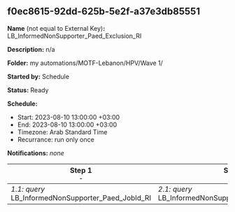## f0ec8615-92dd-625b-5e2f-a37e3db85551

**Name** (not equal to External Key)**:** LB_InformedNonSupporter_Paed_Exclusion_RI

**Description:** n/a

**Folder:** my automations/MOTF-Lebanon/HPV/Wave 1/

**Started by:** Schedule

**Status:** Ready

**Schedule:**

* Start: 2023-08-10 13:00:00 +03:00
* End: 2023-08-10 13:00:00 +03:00
* Timezone: Arab Standard Time
* Recurrance: run only once

**Notifications:** _none_


| Step 1<br>_<small>-</small>_ | Step 2<br>_<small>-</small>_ |
| --- | --- |
| _1.1: query_<br>LB_InformedNonSupporter_Paed_JobId_RI | _2.1: query_<br>LB_InformedNonSupporter_Paed_Exclusion_RI |
